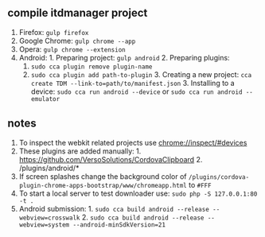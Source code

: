 ## compile itdmanager project

  1. Firefox: `gulp firefox`
  2. Google Chrome: `gulp chrome --app`
  3. Opera: `gulp chrome --extension`
  4. Android:
    1. Preparing project: `gulp android`
    2. Preparing plugins:
      1. `sudo cca plugin remove plugin-name`
      2. `sudo cca plugin add path-to-plugin`
    3. Creating a new project: `cca create TDM --link-to=path/to/manifest.json`
    3. Installing to a device: `sudo cca run android --device` or `sudo cca run android --emulator`

## notes

  1. To inspect the webkit related projects use [chrome://inspect/#devices](chrome://inspect/#devices)
  2. These plugins are added manually:
    1. https://github.com/VersoSolutions/CordovaClipboard
    2. /plugins/android/*
  3. If screen splashes change the background color of `/plugins/cordova-plugin-chrome-apps-bootstrap/www/chromeapp.html` to `#FFF`
  4. To start a local server to test downloader use: `sudo php -S 127.0.0.1:80 -t .`
  5. Android submission:
    1. `sudo cca build android --release --webview=crosswalk`
    2. `sudo cca build android --release --webview=system --android-minSdkVersion=21`
